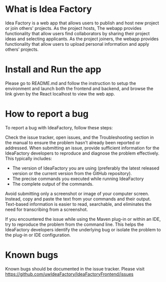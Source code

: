 # What is Idea Factory
Idea Factory is a web app that allows users to publish and host new project or join others' projects. As the project hosts, The webapp provides functionality that allow users find collaborators by sharing their project ideas and selecting applicants. As the project joiners, the webapp provides functionality that allow users to upload personal information and apply others' projects.

# Install and Run the app
Please go to README.md and follow the instruction to setup the environment and launch both the frontend and backend, and browse the link given by the React localhost to view the web app.

# How to report a bug
To report a bug with IdeaFactory, follow these steps:

Check the issue tracker, open issues, and the Troubleshooting section in the manual to ensure the problem hasn't already been reported or addressed.
When submitting an issue, provide sufficient information for the IdeaFactory developers to reproduce and diagnose the problem effectively. This typically includes:
* The version of IdeaFactory you are using (preferably the latest released version or the current version from the GitHub repository).
* The precise commands you executed while running IdeaFactory
* The complete output of the commands.

Avoid submitting only a screenshot or image of your computer screen. Instead, copy and paste the text from your commands and their output. Text-based information is easier to read, searchable, and eliminates the need for transcribing from a screenshot.

If you encountered the issue while using the Maven plug-in or within an IDE, try to reproduce the problem from the command line. This helps the IdeaFactory developers identify the underlying bug or isolate the problem to the plug-in or IDE configuration.

# Known bugs
Known bugs should be documented in the issue tracker. Please visit https://github.com/uwIdeaFactory/IdeaFactoryFrontend/issues